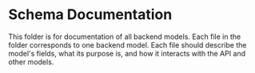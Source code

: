 # Schema Documentation

This folder is for documentation of all backend models. Each file in the folder
corresponds to one backend model. Each file should describe the model's fields,
what its purpose is, and how it interacts with the API and other models.
